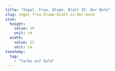 ```yaml
---
title: "Vogel, Frau, Blume, Blatt IV. Der Bote"
slug: vogel-frau-blume-blatt-iv-der-bote
size:
  height:
    value: 16
    unit: cm
  width:
    value: 21
    unit: cm
taxonomy:
  tag:
    - "Farbe auf Gold"
---
```

